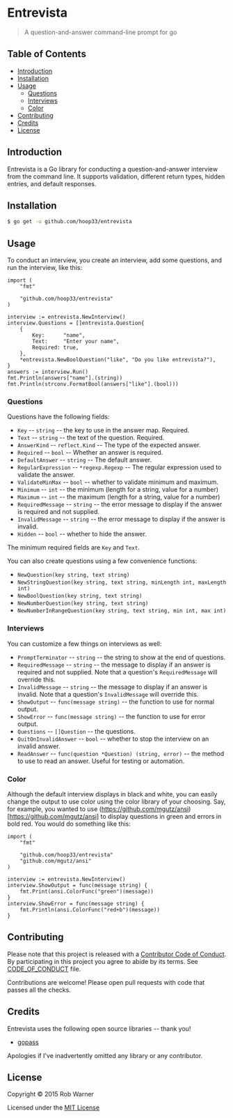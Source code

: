 # Entrevista

> A question-and-answer command-line prompt for go

## Table of Contents

* [Introduction](#introduction)
* [Installation](#installation)
* [Usage](#usage)
  * [Questions](#questions)
  * [Interviews](#interviews)
  * [Color](#color)
* [Contributing](#contributing)
* [Credits](#credits)
* [License](#license)

## Introduction

Entrevista is a Go library for conducting a question-and-answer interview from the command line. It supports validation, different return types, hidden entries, and default responses.

## Installation

```sh
$ go get -u github.com/hoop33/entrevista
```

## Usage

To conduct an interview, you create an interview, add some questions, and run the interview, like this:

```golang
import (
	"fmt"

	"github.com/hoop33/entrevista"
)

interview := entrevista.NewInterview()
interview.Questions = []entrevista.Question{
	{
		Key:      "name",
		Text:     "Enter your name",
		Required: true,
	},
	*entrevista.NewBoolQuestion("like", "Do you like entrevista?"),
}
answers := interview.Run()
fmt.Println(answers["name"].(string))
fmt.Println(strconv.FormatBool(answers["like"].(bool)))
```

### Questions

Questions have the following fields:

* `Key` -- `string` -- the key to use in the answer map. Required.
* `Text` -- `string` -- the text of the question. Required.
* `AnswerKind` -- `reflect.Kind` -- The type of the expected answer.
* `Required` -- `bool` -- Whether an answer is required.
* `DefaultAnswer` -- `string` -- The default answer.
* `RegularExpression` -- `*regexp.Regexp` -- The regular expression used to validate the answer.
* `ValidateMinMax` -- `bool` -- whether to validate minimum and maximum.
* `Minimum` -- `int` -- the minimum (length for a string, value for a number)
* `Maximum` -- `int` -- the maximum (length for a string, value for a number)
* `RequiredMessage` -- `string` -- the error message to display if the answer is required and not supplied.
* `InvalidMessage` -- `string` -- the error message to display if the answer is invalid.
* `Hidden` -- `bool` -- whether to hide the answer.

The minimum required fields are `Key` and `Text`.

You can also create questions using a few convenience functions:

* `NewQuestion(key string, text string)`
* `NewStringQuestion(key string, text string, minLength int, maxLength int)`
* `NewBoolQuestion(key string, text string)`
* `NewNumberQuestion(key string, text string)`
* `NewNumberInRangeQuestion(key string, text string, min int, max int)`

### Interviews

You can customize a few things on interviews as well:

* `PromptTerminator` -- `string` -- the string to show at the end of questions.
* `RequiredMessage` -- `string` -- the message to display if an answer is required and not supplied. Note that a question's `RequiredMessage` will override this.
* `InvalidMessage` -- `string` -- the message to display if an answer is invalid. Note that a question's `InvalidMessage` will override this.
* `ShowOutput` -- `func(message string)` -- the function to use for normal output.
* `ShowError` -- `func(message string)` -- the function to use for error output.
* `Questions` -- `[]Question` -- the questions.
* `QuitOnInvalidAnswer` -- `bool` -- whether to stop the interview on an invalid answer.
* `ReadAnswer` -- `func(question *Question) (string, error)` -- the method to use to read an answer. Useful for testing or automation.

### Color

Although the default interview displays in black and white, you can easily change the output to use color using the color library of your choosing. Say, for example, you wanted to use (https://github.com/mgutz/ansi)[https://github.com/mgutz/ansi] to display questions in green and errors in bold red. You would do something like this:

```golang
import (
	"fmt"

	"github.com/hoop33/entrevista"
	"github.com/mgutz/ansi"
)

interview := entrevista.NewInterview()
interview.ShowOutput = func(message string) {
	fmt.Print(ansi.ColorFunc("green")(message))
}
interview.ShowError = func(message string) {
	fmt.Println(ansi.ColorFunc("red+b")(message))
}
```

## Contributing

Please note that this project is released with a [Contributor Code of Conduct](http://contributor-covenant.org/). By participating in this project you agree to abide by its terms. See [CODE_OF_CONDUCT](CODE_OF_CONDUCT.md) file.

Contributions are welcome! Please open pull requests with code that passes all the checks.

## Credits

Entrevista uses the following open source libraries -- thank you!

* [gopass](https://github.com/howeyc/gopass)

Apologies if I've inadvertently omitted any library or any contributor.

## License

Copyright &copy; 2015 Rob Warner

Licensed under the [MIT License](https://hoop33.mit-license.org/)
